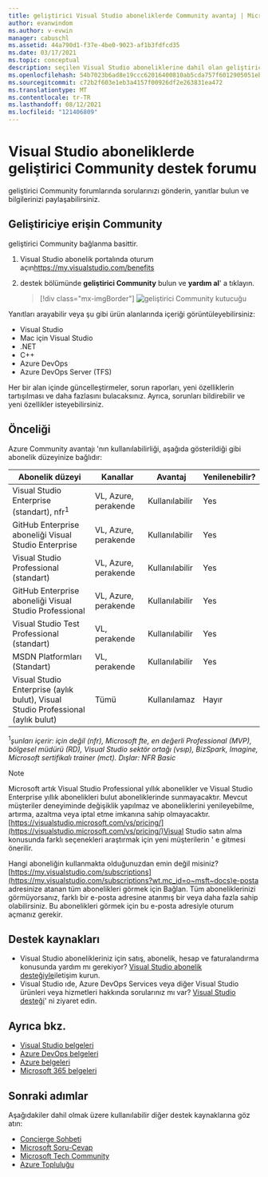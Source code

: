 ```yaml
---
title: geliştirici Visual Studio aboneliklerde Community avantaj | Microsoft Docs
author: evanwindom
ms.author: v-evwin
manager: cabuschl
ms.assetid: 44a790d1-f37e-4be0-9023-af1b3fdfcd35
ms.date: 03/17/2021
ms.topic: conceptual
description: seçilen Visual Studio aboneliklerine dahil olan geliştirici Community destek avantajı hakkında bilgi edinin.
ms.openlocfilehash: 54b7023b6ad8e19ccc62016400810ab5cda757f6012905051ebe0b103f3b0b6b
ms.sourcegitcommit: c72b2f603e1eb3a4157f00926df2e263831ea472
ms.translationtype: MT
ms.contentlocale: tr-TR
ms.lasthandoff: 08/12/2021
ms.locfileid: "121406809"
---
```

# <a name="developer-community-support-forum-in-visual-studio-subscriptions"></a>Visual Studio aboneliklerde geliştirici Community destek forumu
geliştirici Community forumlarında sorularınızı gönderin, yanıtlar bulun ve bilgilerinizi paylaşabilirsiniz.

## <a name="access-the-developer-community"></a>Geliştiriciye erişin Community
geliştirici Community bağlanma basittir.
1. Visual Studio abonelik portalında oturum açın<https://my.visualstudio.com/benefits>
0. destek bölümünde **geliştirici Community** bulun ve **yardım al**' a tıklayın.

   > [!div class="mx-imgBorder"]
   > ![geliştirici Community kutucuğu](_img/vs-developer-community/vs-developer-community-tile.png "Geliştiriciye bağlanmak için ' yardım al 'a tıklayın Community")

Yanıtları arayabilir veya şu gibi ürün alanlarında içeriği görüntüleyebilirsiniz:
- Visual Studio
- Mac için Visual Studio
- .NET
- C++
- Azure DevOps
- Azure DevOps Server (TFS)

Her bir alan içinde güncelleştirmeler, sorun raporları, yeni özelliklerin tartışılması ve daha fazlasını bulacaksınız. Ayrıca, sorunları bildirebilir ve yeni özellikler isteyebilirsiniz.  


## <a name="eligibility"></a>Önceliği
Azure Community avantajı 'nın kullanılabilirliği, aşağıda gösterildiği gibi abonelik düzeyinize bağlıdır:

|                                          Abonelik düzeyi                                           |     Kanallar      |    Avantaj    | Yenilenebilir? |
|-------------------------------------------------------------------------------------------------------|-------------------|---------------|------------|
|                           Visual Studio Enterprise (standart), nfr<sup>1</sup>                            | VL, Azure, perakende |   Kullanılabilir    |    Yes     |
|                           GitHub Enterprise aboneliği Visual Studio Enterprise                           | VL, Azure, perakende |   Kullanılabilir    |    Yes     |
|                          Visual Studio Professional (standart)                          | VL, Azure, perakende |   Kullanılabilir    |    Yes     |
|                          GitHub Enterprise aboneliği Visual Studio Professional                          | VL, Azure, perakende |   Kullanılabilir    |    Yes     |
|                              Visual Studio Test Professional (standart)                               |    VL, perakende     |   Kullanılabilir    |    Yes     |
|                                       MSDN Platformları (Standart)                                       |    VL, perakende     |   Kullanılabilir    |    Yes     |
| Visual Studio Enterprise (aylık bulut), Visual Studio Professional (aylık bulut)|        Tümü        | Kullanılamaz |     Hayır     |

<sup>1</sup>*şunları içerir: için değil (nfr), Microsoft fte, en değerli Professional (MVP), bölgesel müdürü (RD), Visual Studio sektör ortağı (vsıp), BizSpark, Imagine, Microsoft sertifikalı trainer (mct).  Dışlar: NFR Basic*  

> [!NOTE]
> Microsoft artık Visual Studio Professional yıllık abonelikler ve Visual Studio Enterprise yıllık abonelikleri bulut aboneliklerinde sunmayacaktır. Mevcut müşteriler deneyiminde değişiklik yapılmaz ve aboneliklerini yenileyebilme, artırma, azaltma veya iptal etme imkanına sahip olmayacaktır. [https://visualstudio.microsoft.com/vs/pricing/](https://visualstudio.microsoft.com/vs/pricing/)Visual Studio satın alma konusunda farklı seçenekleri araştırmak için yeni müşterilerin ' e gitmesi önerilir.

Hangi aboneliğin kullanmakta olduğunuzdan emin değil misiniz?  [https://my.visualstudio.com/subscriptions](https://my.visualstudio.com/subscriptions?wt.mc_id=o~msft~docs)e-posta adresinize atanan tüm abonelikleri görmek için Bağlan. Tüm aboneliklerinizi görmüyorsanız, farklı bir e-posta adresine atanmış bir veya daha fazla sahip olabilirsiniz.  Bu abonelikleri görmek için bu e-posta adresiyle oturum açmanız gerekir.

## <a name="support-resources"></a>Destek kaynakları
- Visual Studio abonelikleriniz için satış, abonelik, hesap ve faturalandırma konusunda yardım mı gerekiyor?  [Visual Studio abonelik desteğiyle](https://my.visualstudio.com/gethelp)iletişim kurun.
- Visual Studio ıde, Azure DevOps Services veya diğer Visual Studio ürünleri veya hizmetleri hakkında sorularınız mı var?  [Visual Studio desteği](https://visualstudio.microsoft.com/support/)' ni ziyaret edin.

## <a name="see-also"></a>Ayrıca bkz.
- [Visual Studio belgeleri](/visualstudio/)
- [Azure DevOps belgeleri](/azure/devops/)
- [Azure belgeleri](/azure/)
- [Microsoft 365 belgeleri](/microsoft-365/)

## <a name="next-steps"></a>Sonraki adımlar
Aşağıdakiler dahil olmak üzere kullanılabilir diğer destek kaynaklarına göz atın:
- [Concierge Sohbeti](vs-concierge-chat.md)
- [Microsoft Soru-Cevap](vs-microsoft-qa.md)
- [Microsoft Tech Community](vs-microsoft-tech-community.md)
- [Azure Topluluğu](vs-azure-community.md)
